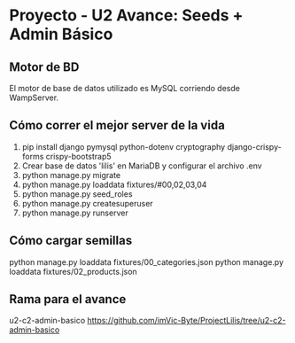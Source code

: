 # Proyecto - U2 Avance: Seeds + Admin Básico

## Motor de BD
El motor de base de datos utilizado es MySQL corriendo desde WampServer.

## Cómo correr el mejor server de la vida
1. pip install django pymysql python-dotenv cryptography django-crispy-forms crispy-bootstrap5
2. Crear base de datos 'lilis' en MariaDB y configurar el archivo .env
3. python manage.py migrate
4. python manage.py loaddata fixtures/#00,02,03,04
5. python manage.py seed_roles
4. python manage.py createsuperuser
5. python manage.py runserver

## Cómo cargar semillas
python manage.py loaddata fixtures/00_categories.json
python manage.py loaddata fixtures/02_products.json



## Rama para el avance
u2-c2-admin-basico
https://github.com/imVic-Byte/ProjectLilis/tree/u2-c2-admin-basico














